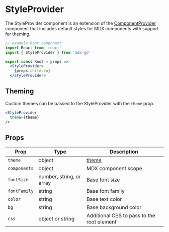 
# StyleProvider

The StyleProvider component is an extension of the [ComponentProvider](/ComponentProvider) component that includes default styles for MDX components
with support for theming.

```jsx
// example Root component
import React from 'react'
import { StyleProvider } from 'mdx-go'

export const Root = props =>
  <StyleProvider>
    {props.children}
  </StyleProvider>
```

## Theming

Custom themes can be passed to the StyleProvider with the `theme` prop.

```jsx
<StyleProvider
  theme={theme}
/>
```

## Props

Prop | Type | Description
---|---|---
`theme` | object | [theme](#theming)
`components` | object | MDX component scope
`fontSize` | number, string, or array | Base font size
`fontFamily` | string | Base font family
`color` | string | Base text color
`bg` | string | Base background color
`css` | object or string | Additional CSS to pass to the root element


